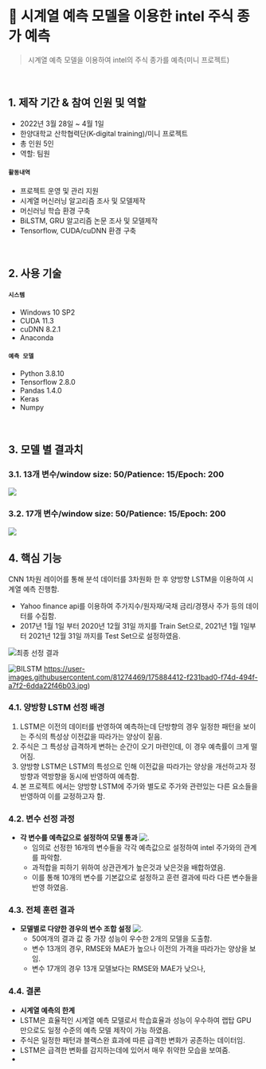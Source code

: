 # :pushpin: 시계열 예측 모델을 이용한 intel 주식 종가 예측
>시계열 예측 모델을 이용하여 intel의 주식 종가를 예측(미니 프로젝트)

</br>

## 1. 제작 기간 & 참여 인원 및 역할
- 2022년 3월 28일 ~ 4월 1일
- 한양대학교 산학협력단(K-digital training)/미니 프로젝트
- 총 인원 5인
- 역할: 팀원

#### `활동내역`
- 프로젝트 운영 및 관리 지원
- 시계열 머신러닝 알고리즘 조사 및 모델제작
- 머신러닝 학습 환경 구축
- BiLSTM, GRU 알고리즘 논문 조사 및 모델제작
- Tensorflow, CUDA/cuDNN 환경 구축


</br>

## 2. 사용 기술
#### `시스템`
  - Windows 10 SP2
  - CUDA 11.3
  - cuDNN 8.2.1
  - Anaconda
#### `예측 모델`
  - Python 3.8.10
  - Tensorflow 2.8.0
  - Pandas 1.4.0
  - Keras
  - Numpy


</br>

## 3. 모델 별 결과치
### 3.1. 13개 변수/window size: 50/Patience: 15/Epoch: 200
![](https://user-images.githubusercontent.com/81274469/175939431-d1e19dd6-bede-49b4-bbd8-d173c9fab85a.png)
### 3.2. 17개 변수/window size: 50/Patience: 15/Epoch: 200
![](https://user-images.githubusercontent.com/81274469/175939438-61992f5d-2a4e-4a7f-bdbb-e7d5cd317862.png)


## 4. 핵심 기능
CNN 1차원 레이어를 통해 분석 데이터를 3차원화 한 후 양방향 LSTM을 이용하여 시계열 예측 진행함.

- Yahoo finance api를 이용하여 주가지수/원자재/국채 금리/경쟁사 주가 등의 데이터를 수집함.
- 2017년 1월 1일 부터 2020년 12월 31일 까지를 Train Set으로, 2021년 1월 1일부터 2021년 12월 31일 까지를 Test Set으로 설정하였음.

![최종 선정 결과]()

![BILSTM](https://user-images.githubusercontent.com/81274469/175943150-121a64cf-ea78-4a29-9b59-b80d5e3819c3.png)
https://user-images.githubusercontent.com/81274469/175884412-f231bad0-f74d-494f-a7f2-6dda22f46b03.jpg)

### 4.1. 양방향 LSTM 선정 배경
1. LSTM은 이전의 데이터를 반영하여 예측하는데 단방향의 경우 일정한 패턴을 보이는 주식의 특성상 이전값을 따라가는 양상이 짙음.
2. 주식은 그 특성상 급격하게 변하는 순간이 오기 마련인데, 이 경우 예측률이 크게 떨어짐.
3. 양방향 LSTM은 LSTM의 특성으로 인해 이전값을 따라가는 양상을 개선하고자 정방향과 역방향을 동시에 반영하여 예측함.
4. 본 프로젝트 에서는 양방향 LSTM에 주가와 별도로 주가와 관련있는 다른 요소들을 반영하여 이를 교정하고자 함.

### 4.2. 변수 선정 과정
- **각 변수를 예측값으로 설정하여 모델 통과**
![.](https://user-images.githubusercontent.com/81274469/175943141-ad591fa3-127a-4c98-adfa-57e6d28c8dbc.png)
  - 임의로 선정한 16개의 변수들을 각각 예측값으로 설정하여 intel 주가와의 관계를 파악함.
  - 과적합을 피하기 위하여 상관관계가 높은것과 낮은것을 배합하였음.
  - 이를 통해 10개의 변수를 기본값으로 설정하고 훈련 결과에 따라 다른 변수들을 반영 하였음.

### 4.3. 전체 훈련 결과
- **모델별로 다양한 경우의 변수 조합 설정**
![.](https://user-images.githubusercontent.com/81274469/175943147-93f8a96a-8c47-49dd-b2f5-5b86a54710c8.png)
  - 50여개의 결과 값 중 가장 성능이 우수한 2개의 모델을 도출함.
  - 변수 13개의 경우, RMSE와 MAE가 높으나 이전의 가격을 따라가는 양상을 보임.
  - 변수 17개의 경우 13개 모델보다는 RMSE와 MAE가 낮으나, 

### 4.4. 결론
- **시계열 예측의 한계**
- LSTM은 효율적인 시계열 예측 모델로서 학습효율과 성능이 우수하여 랩탑 GPU 만으로도 일정 수준의 예측 모델 제작이 가능 하였음.
- 주식은 일정한 패턴과 블랙스완 효과에 따른 급격한 변화가 공존하는 데이터임.
- LSTM은 급격한 변화를 감지하는데에 있어서 매우 취약한 모습을 보여줌.
- 
</div>
</details>
